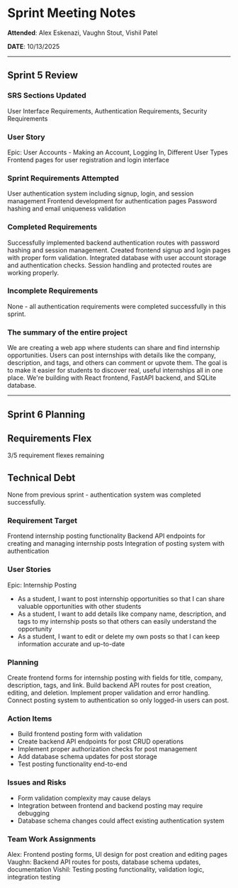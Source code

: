 # Sprint Meeting Notes

**Attended**: Alex Eskenazi, Vaughn Stout, Vishil Patel

**DATE**: 10/13/2025

***

## Sprint 5 Review

### SRS Sections Updated

User Interface Requirements, Authentication Requirements, Security Requirements

### User Story

Epic: User Accounts - Making an Account, Logging In, Different User Types
Frontend pages for user registration and login interface

### Sprint Requirements Attempted

User authentication system including signup, login, and session management
Frontend development for authentication pages
Password hashing and email uniqueness validation

### Completed Requirements

Successfully implemented backend authentication routes with password hashing and session management. Created frontend signup and login pages with proper form validation. Integrated database with user account storage and authentication checks. Session handling and protected routes are working properly.

### Incomplete Requirements

None - all authentication requirements were completed successfully in this sprint.

### The summary of the entire project

We are creating a web app where students can share and find internship opportunities. Users can post internships with details like the company, description, and tags, and others can comment or upvote them. The goal is to make it easier for students to discover real, useful internships all in one place. We're building with React frontend, FastAPI backend, and SQLite database.

***

## Sprint 6 Planning

## Requirements Flex

3/5 requirement flexes remaining

## Technical Debt

None from previous sprint - authentication system was completed successfully.

### Requirement Target

Frontend internship posting functionality
Backend API endpoints for creating and managing internship posts
Integration of posting system with authentication

### User Stories

Epic: Internship Posting
- As a student, I want to post internship opportunities so that I can share valuable opportunities with other students
- As a student, I want to add details like company name, description, and tags to my internship posts so that others can easily understand the opportunity
- As a student, I want to edit or delete my own posts so that I can keep information accurate and up-to-date

### Planning

Create frontend forms for internship posting with fields for title, company, description, tags, and link. Build backend API routes for post creation, editing, and deletion. Implement proper validation and error handling. Connect posting system to authentication so only logged-in users can post.

### Action Items

- Build frontend posting form with validation
- Create backend API endpoints for post CRUD operations
- Implement proper authorization checks for post management
- Add database schema updates for post storage
- Test posting functionality end-to-end

### Issues and Risks

- Form validation complexity may cause delays
- Integration between frontend and backend posting may require debugging
- Database schema changes could affect existing authentication system

### Team Work Assignments

Alex: Frontend posting forms, UI design for post creation and editing pages
Vaughn: Backend API routes for posts, database schema updates, documentation
Vishil: Testing posting functionality, validation logic, integration testing
